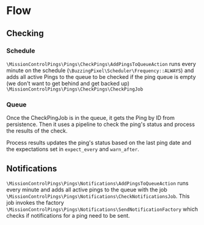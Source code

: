 # Flow

## Checking

### Schedule

`\MissionControlPings\Pings\CheckPings\AddPingsToQueueAction` runs every minute on the schedule (`\BuzzingPixel\Scheduler\Frequency::ALWAYS`) and adds all active Pings to the queue to be checked if the ping queue is empty (we don't want to get behind and get backed up) `\MissionControlPings\Pings\CheckPings\CheckPingJob`

### Queue

Once the CheckPingJob is in the queue, it gets the Ping by ID from persistence. Then it uses a pipeline to check the ping's status and process the results of the check.

Process results updates the ping's status based on the last ping date and the expectations set in `expect_every` and `warn_after`.

## Notifications

`\MissionControlPings\Pings\Notifications\AddPingsToQueueAction` runs every minute and adds all active pings to the queue with the job `\MissionControlPings\Pings\Notifications\CheckNotificationsJob`. This job invokes the factory `\MissionControlPings\Pings\Notifications\SendNotificationFactory` which checks if notifications for a ping need to be sent.
